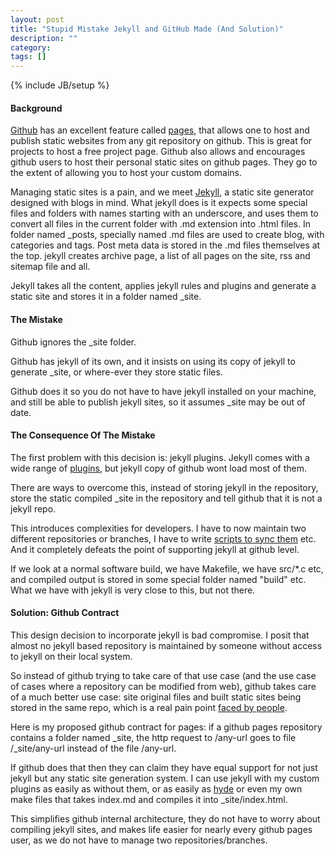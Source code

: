 ```yaml
---
layout: post
title: "Stupid Mistake Jekyll and GitHub Made (And Solution)"
description: ""
category: 
tags: []
---
```

{% include JB/setup %}
#### Background

[Github](http://github.com) has an excellent feature called
[pages](http://http://pages.github.com/), that allows one to host and publish
static websites from any git repository on github. This is great for projects
to host a free project page. Github also allows and encourages github users to
host their personal static sites on github pages. They go to the extent of
allowing you to host your custom domains.

Managing static sites is a pain, and we meet
[Jekyll](https://github.com/mojombo/jekyll/), a static site generator designed
with blogs in mind. What jekyll does is it expects some special files and
folders with names starting with an underscore, and uses them to convert all
files in the current folder with .md extension into .html files. In folder
named \_posts, specially named .md files are used to create blog, with
categories and tags. Post meta data is stored in the .md files themselves at
the top. jekyll creates archive page, a list of all pages on the site, rss and
sitemap file and all.

Jekyll takes all the content, applies jekyll rules and plugins and generate a
static site and stores it in a folder named \_site.

#### The Mistake

Github ignores the \_site folder.

Github has jekyll of its own, and it insists on using its copy of jekyll to
generate \_site, or where-ever they store static files.

Github does it so you do not have to have jekyll installed on your machine, and
still be able to publish jekyll sites, so it assumes \_site may be out of date.


#### The Consequence Of The Mistake

The first problem with this decision is: jekyll plugins. Jekyll comes with a
wide range of [plugins](https://github.com/mojombo/jekyll/wiki/Plugins), but
jekyll copy of github wont load most of them.

There are ways to overcome this, instead of storing jekyll in the repository,
store the static compiled \_site in the repository and tell github that it is
not a jekyll repo.

This introduces complexities for developers. I have to now maintain two
different repositories or branches, I have to write [scripts to sync
them](http://charliepark.org/jekyll-with-plugins/) etc.  And it completely
defeats the point of supporting jekyll at github level.

If we look at a normal software build, we have Makefile, we have src/\*.c etc,
and compiled output is stored in some special folder named "build" etc. What we
have with jekyll is very close to this, but not there.

#### Solution: Github Contract

This design decision to incorporate jekyll is bad compromise. I posit that
almost no jekyll based repository is maintained by someone without access to
jekyll on their local system.

So instead of github trying to take care of that use case (and the use case of
cases where a repository can be modified from web), github takes care of a much
better use case: site original files and built static sites being stored in the
same repo, which is a real pain point [faced by
people](http://stackoverflow.com/questions/6201339/a-clean-system-for-github-pages-with-local-plugins).

Here is my proposed github contract for pages: if a github pages repository
contains a folder named \_site, the http request to /any-url goes to file
/_site/any-url instead of the file /any-url.

If github does that then they can claim they have equal support for not just
jekyll but any static site generation system. I can use jekyll with my custom
plugins as easily as without them, or as easily as
[hyde](http://ringce.com/hyde) or even my own make files that takes index.md
and compiles it into \_site/index.html.

This simplifies github internal architecture, they do not have to worry about
compiling jekyll sites, and makes life easier for nearly every github pages
user, as we do not have to manage two repositories/branches.
